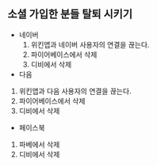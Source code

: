 ## 소셜 가입한 분들 탈퇴 시키기
* 네이버
  1. 위킨앱과 네이버 사용자의 연결을 끊는다.
  2. 파이어베이스에서 삭제
  3. 디비에서 삭제
* 다음
 1. 위킨앱과 다음 사용자의 연결을 끊는다.
 2. 파이어베이스에서 삭제
 3. 디비에서 삭제
* 페이스북
 1. 파베에서 삭제
 2. 디비에서 삭제
